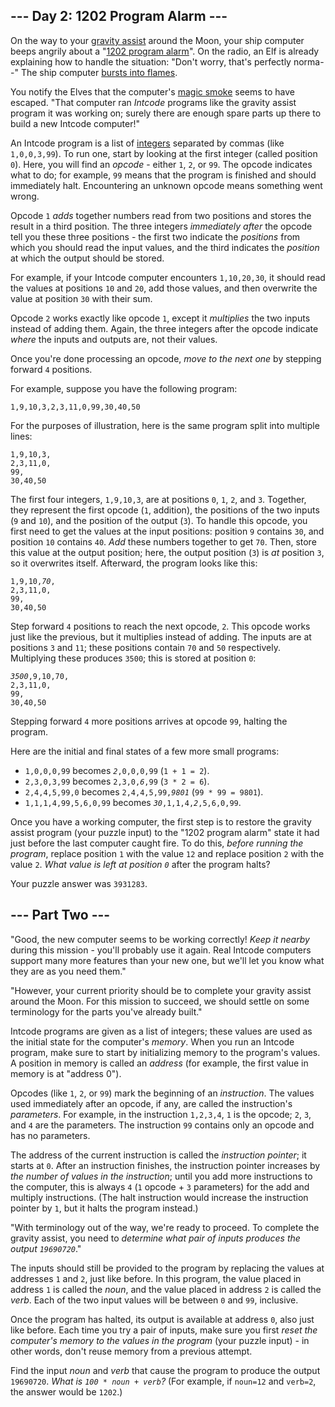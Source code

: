 <article class="day-desc"><h2>--- Day 2: 1202 Program Alarm ---</h2><p>On the way to your <a href="https://en.wikipedia.org/wiki/Gravity_assist">gravity assist</a> around the Moon, your ship computer beeps angrily about a "<a href="https://www.hq.nasa.gov/alsj/a11/a11.landing.html#1023832">1202 program alarm</a>". On the radio, an Elf is already explaining how to handle the situation: "Don't worry, that's perfectly norma--" The ship computer <a href="https://en.wikipedia.org/wiki/Halt_and_Catch_Fire">bursts into flames</a>.</p>
<p>You notify the Elves that the computer's <a href="https://en.wikipedia.org/wiki/Magic_smoke">magic smoke</a> seems to have <span title="Looks like SOMEONE forgot to change the switch to 'more magic'.">escaped</span>. "That computer ran <em>Intcode</em> programs like the gravity assist program it was working on; surely there are enough spare parts up there to build a new Intcode computer!"</p>
<p>An Intcode program is a list of <a href="https://en.wikipedia.org/wiki/Integer">integers</a> separated by commas (like <code>1,0,0,3,99</code>).  To run one, start by looking at the first integer (called position <code>0</code>). Here, you will find an <em>opcode</em> - either <code>1</code>, <code>2</code>, or <code>99</code>. The opcode indicates what to do; for example, <code>99</code> means that the program is finished and should immediately halt. Encountering an unknown opcode means something went wrong.</p>
<p>Opcode <code>1</code> <em>adds</em> together numbers read from two positions and stores the result in a third position. The three integers <em>immediately after</em> the opcode tell you these three positions - the first two indicate the <em>positions</em> from which you should read the input values, and the third indicates the <em>position</em> at which the output should be stored.</p>
<p>For example, if your Intcode computer encounters <code>1,10,20,30</code>, it should read the values at positions <code>10</code> and <code>20</code>, add those values, and then overwrite the value at position <code>30</code> with their sum.</p>
<p>Opcode <code>2</code> works exactly like opcode <code>1</code>, except it <em>multiplies</em> the two inputs instead of adding them. Again, the three integers after the opcode indicate <em>where</em> the inputs and outputs are, not their values.</p>
<p>Once you're done processing an opcode, <em>move to the next one</em> by stepping forward <code>4</code> positions.</p>
<p>For example, suppose you have the following program:</p>
<pre><code>1,9,10,3,2,3,11,0,99,30,40,50</code></pre>
<p>For the purposes of illustration, here is the same program split into multiple lines:</p>
<pre><code>1,9,10,3,
2,3,11,0,
99,
30,40,50
</code></pre>
<p>The first four integers, <code>1,9,10,3</code>, are at positions <code>0</code>, <code>1</code>, <code>2</code>, and <code>3</code>. Together, they represent the first opcode (<code>1</code>, addition), the positions of the two inputs (<code>9</code> and <code>10</code>), and the position of the output (<code>3</code>).  To handle this opcode, you first need to get the values at the input positions: position <code>9</code> contains <code>30</code>, and position <code>10</code> contains <code>40</code>.  <em>Add</em> these numbers together to get <code>70</code>.  Then, store this value at the output position; here, the output position (<code>3</code>) is <em>at</em> position <code>3</code>, so it overwrites itself.  Afterward, the program looks like this:</p>
<pre><code>1,9,10,<em>70</em>,
2,3,11,0,
99,
30,40,50
</code></pre>
<p>Step forward <code>4</code> positions to reach the next opcode, <code>2</code>. This opcode works just like the previous, but it multiplies instead of adding.  The inputs are at positions <code>3</code> and <code>11</code>; these positions contain <code>70</code> and <code>50</code> respectively. Multiplying these produces <code>3500</code>; this is stored at position <code>0</code>:</p>
<pre><code><em>3500</em>,9,10,70,
2,3,11,0,
99,
30,40,50
</code></pre>
<p>Stepping forward <code>4</code> more positions arrives at opcode <code>99</code>, halting the program.</p>
<p>Here are the initial and final states of a few more small programs:</p>
<ul>
<li><code>1,0,0,0,99</code> becomes <code><em>2</em>,0,0,0,99</code> (<code>1 + 1 = 2</code>).</li>
<li><code>2,3,0,3,99</code> becomes <code>2,3,0,<em>6</em>,99</code> (<code>3 * 2 = 6</code>).</li>
<li><code>2,4,4,5,99,0</code> becomes <code>2,4,4,5,99,<em>9801</em></code> (<code>99 * 99 = 9801</code>).</li>
<li><code>1,1,1,4,99,5,6,0,99</code> becomes <code><em>30</em>,1,1,4,<em>2</em>,5,6,0,99</code>.</li>
</ul>
<p>Once you have a working computer, the first step is to restore the gravity assist program (your puzzle input) to the "1202 program alarm" state it had just before the last computer caught fire. To do this, <em>before running the program</em>, replace position <code>1</code> with the value <code>12</code> and replace position <code>2</code> with the value <code>2</code>. <em>What value is left at position <code>0</code></em> after the program halts?</p>
</article>
<p>Your puzzle answer was <code>3931283</code>.</p><article class="day-desc"><h2 id="part2">--- Part Two ---</h2><p>"Good, the new computer seems to be working correctly!  <em>Keep it nearby</em> during this mission - you'll probably use it again. Real Intcode computers support many more features than your new one, but we'll let you know what they are as you need them."</p>
<p>"However, your current priority should be to complete your gravity assist around the Moon. For this mission to succeed, we should settle on some terminology for the parts you've already built."</p>
<p>Intcode programs are given as a list of integers; these values are used as the initial state for the computer's <em>memory</em>. When you run an Intcode program, make sure to start by initializing memory to the program's values. A position in memory is called an <em>address</em> (for example, the first value in memory is at "address 0").</p>
<p>Opcodes (like <code>1</code>, <code>2</code>, or <code>99</code>) mark the beginning of an <em>instruction</em>.  The values used immediately after an opcode, if any, are called the instruction's <em>parameters</em>.  For example, in the instruction <code>1,2,3,4</code>, <code>1</code> is the opcode; <code>2</code>, <code>3</code>, and <code>4</code> are the parameters. The instruction <code>99</code> contains only an opcode and has no parameters.</p>
<p>The address of the current instruction is called the <em>instruction pointer</em>; it starts at <code>0</code>.  After an instruction finishes, the instruction pointer increases by <em>the number of values in the instruction</em>; until you add more instructions to the computer, this is always <code>4</code> (<code>1</code> opcode + <code>3</code> parameters) for the add and multiply instructions. (The halt instruction would increase the instruction pointer by <code>1</code>, but it halts the program instead.)</p>
<p>"With terminology out of the way, we're ready to proceed. To complete the gravity assist, you need to <em>determine what pair of inputs produces the output <code>19690720</code></em>."</p>
<p>The inputs should still be provided to the program by replacing the values at addresses <code>1</code> and <code>2</code>, just like before.  In this program, the value placed in address <code>1</code> is called the <em>noun</em>, and the value placed in address <code>2</code> is called the <em>verb</em>.   Each of the two input values will be between <code>0</code> and <code>99</code>, inclusive.</p>
<p>Once the program has halted, its output is available at address <code>0</code>, also just like before. Each time you try a pair of inputs, make sure you first <em>reset the computer's memory to the values in the program</em> (your puzzle input) - in other words, don't reuse memory from a previous attempt.</p>
<p>Find the input <em>noun</em> and <em>verb</em> that cause the program to produce the output <code>19690720</code>. <em>What is <code>100 * noun + verb</code>?</em> (For example, if <code>noun=12</code> and <code>verb=2</code>, the answer would be <code>1202</code>.)</p>
</article>
